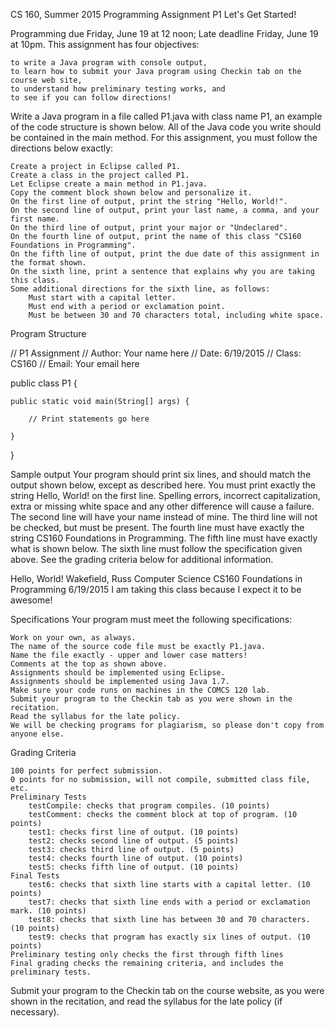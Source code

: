  CS 160, Summer 2015
Programming Assignment P1
Let's Get Started!

Programming due Friday, June 19 at 12 noon; Late deadline Friday, June 19 at 10pm.
This assignment has four objectives:

    to write a Java program with console output,
    to learn how to submit your Java program using Checkin tab on the course web site,
    to understand how preliminary testing works, and
    to see if you can follow directions! 

Write a Java program in a file called P1.java with class name P1, an example of the code structure is shown below. All of the Java code you write should be contained in the main method. For this assignment, you must follow the directions below exactly:

    Create a project in Eclipse called P1.
    Create a class in the project called P1.
    Let Eclipse create a main method in P1.java.
    Copy the comment block shown below and personalize it.
    On the first line of output, print the string "Hello, World!".
    On the second line of output, print your last name, a comma, and your first name.
    On the third line of output, print your major or "Undeclared".
    On the fourth line of output, print the name of this class "CS160 Foundations in Programming".
    On the fifth line of output, print the due date of this assignment in the format shown.
    On the sixth line, print a sentence that explains why you are taking this class.
    Some additional directions for the sixth line, as follows:
        Must start with a capital letter.
        Must end with a period or exclamation point.
        Must be between 30 and 70 characters total, including white space. 

Program Structure

// P1 Assignment
// Author: Your name here
// Date:   6/19/2015
// Class:  CS160
// Email:  Your email here

public class P1 {

    public static void main(String[] args) {
        
        // Print statements go here

    }
}

Sample output
Your program should print six lines, and should match the output shown below, except as described here. You must print exactly the string Hello, World! on the first line. Spelling errors, incorrect capitalization, extra or missing white space and any other difference will cause a failure. The second line will have your name instead of mine. The third line will not be checked, but must be present. The fourth line must have exactly the string CS160 Foundations in Programming. The fifth line must have exactly what is shown below. The sixth line must follow the specification given above. See the grading criteria below for additional information.

Hello, World!
Wakefield, Russ
Computer Science
CS160 Foundations in Programming
6/19/2015
I am taking this class because I expect it to be awesome!

Specifications
Your program must meet the following specifications:

    Work on your own, as always.
    The name of the source code file must be exactly P1.java.
    Name the file exactly - upper and lower case matters!
    Comments at the top as shown above.
    Assignments should be implemented using Eclipse.
    Assignments should be implemented using Java 1.7.
    Make sure your code runs on machines in the COMCS 120 lab.
    Submit your program to the Checkin tab as you were shown in the recitation.
    Read the syllabus for the late policy.
    We will be checking programs for plagiarism, so please don't copy from anyone else. 

Grading Criteria

    100 points for perfect submission.
    0 points for no submission, will not compile, submitted class file, etc.
    Preliminary Tests
        testCompile: checks that program compiles. (10 points)
        testComment: checks the comment block at top of program. (10 points)
        test1: checks first line of output. (10 points)
        test2: checks second line of output. (5 points)
        test3: checks third line of output. (5 points)
        test4: checks fourth line of output. (10 points)
        test5: checks fifth line of output. (10 points) 
    Final Tests
        test6: checks that sixth line starts with a capital letter. (10 points)
        test7: checks that sixth line ends with a period or exclamation mark. (10 points)
        test8: checks that sixth line has between 30 and 70 characters. (10 points)
        test9: checks that program has exactly six lines of output. (10 points) 
    Preliminary testing only checks the first through fifth lines
    Final grading checks the remaining criteria, and includes the preliminary tests. 

Submit your program to the Checkin tab on the course website, as you were shown in the recitation, and read the syllabus for the late policy (if necessary). 
